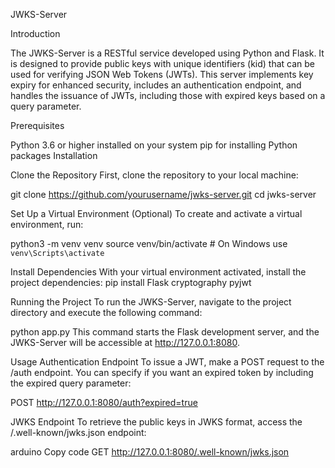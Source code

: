 JWKS-Server

Introduction

The JWKS-Server is a RESTful service developed using Python and Flask. It is designed to provide public keys with unique identifiers (kid) that can be used for verifying JSON Web Tokens (JWTs). This server implements key expiry for enhanced security, includes an authentication endpoint, and handles the issuance of JWTs, including those with expired keys based on a query parameter. 

Prerequisites


Python 3.6 or higher installed on your system
pip for installing Python packages
Installation

Clone the Repository
First, clone the repository to your local machine:

git clone https://github.com/yourusername/jwks-server.git
cd jwks-server

Set Up a Virtual Environment (Optional)
To create and activate a virtual environment, run:

python3 -m venv venv
source venv/bin/activate  # On Windows use `venv\Scripts\activate`

Install Dependencies
With your virtual environment activated, install the project dependencies:
pip install Flask cryptography pyjwt

Running the Project
To run the JWKS-Server, navigate to the project directory and execute the following command:

python app.py
This command starts the Flask development server, and the JWKS-Server will be accessible at http://127.0.0.1:8080.

Usage
Authentication Endpoint
To issue a JWT, make a POST request to the /auth endpoint. You can specify if you want an expired token by including the expired query parameter:

POST http://127.0.0.1:8080/auth?expired=true

JWKS Endpoint
To retrieve the public keys in JWKS format, access the /.well-known/jwks.json endpoint:

arduino
Copy code
GET http://127.0.0.1:8080/.well-known/jwks.json
